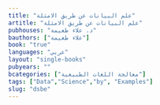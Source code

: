 ```yaml
---
title: "علم البيانات عن طريق الامثلة"
artitle: "علم البيانات عن طريق الامثلة"
pubhouses: "د. علاء طعيمة"
bauthors: ["علاء طعيمة"]
book: "true"
languages: "عربي"
layout: "single-books"
pubyears: ""
bcategories: ["معالجة اللغات الطبيعية"]
tags: ["Data","Science","by", "Examples"]
slug: "dsbe"
---
```


